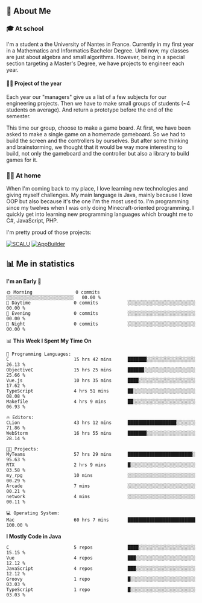 ## 👀 About Me

### 🎓 At school

I'm a student a the University of Nantes in France. Currently in my first year in a Mathematics and Informatics Bachelor Degree. Until now, my classes are just about algebra and small algorithms. However, being in a special section targeting a Master's Degree, we have projects to engineer each year. 

#### 🔧🔬 Project of the year

Each year our "managers" give us a list of a few subjects for our engineering projects. Then we have to make small groups of students (~4 students on average). And return a prototype before the end of the semester.

This time our group, choose to make a game board. At first, we have been asked to make a single game on a homemade gameboard. So we had to build the screen and the controllers by ourselves. 
But after some thinking and brainstorming, we thought that it would be way more interesting to build, not only the gameboard and the controller but also a library to build games for it.

### 👨‍💻 At home

When I'm coming back to my place, I love learning new technologies and giving myself challenges. My main language is Java, mainly because I love OOP but also because it's the one I'm the most used to. I'm programming since my twelves when I was only doing Minecraft-oriented programming.  I quickly get into learning new programming languages which brought me to C#, JavaScript, PHP. 

I'm pretty proud of those projects:

[![SCALU](https://github-readme-stats.vercel.app/api/pin?username=renardfute&repo=SCALU)](https://github.com/renardfute/scalu)
[![AppBuilder](https://github-readme-stats.vercel.app/api/pin?username=pulsedev2&repo=AppBuilder)](https://github.com/pulsedev2/AppBuilder)

## 📊 Me in statistics
<!--START_SECTION:waka-->
**I'm an Early 🐤** 

```text
🌞 Morning                0 commits           ░░░░░░░░░░░░░░░░░░░░░░░░░   00.00 % 
🌆 Daytime                0 commits           ░░░░░░░░░░░░░░░░░░░░░░░░░   00.00 % 
🌃 Evening                0 commits           ░░░░░░░░░░░░░░░░░░░░░░░░░   00.00 % 
🌙 Night                  0 commits           ░░░░░░░░░░░░░░░░░░░░░░░░░   00.00 % 
```


📊 **This Week I Spent My Time On** 

```text
💬 Programming Languages: 
C                        15 hrs 42 mins      ███████░░░░░░░░░░░░░░░░░░   26.13 % 
ObjectiveC               15 hrs 25 mins      ██████░░░░░░░░░░░░░░░░░░░   25.66 % 
Vue.js                   10 hrs 35 mins      ████░░░░░░░░░░░░░░░░░░░░░   17.62 % 
TypeScript               4 hrs 51 mins       ██░░░░░░░░░░░░░░░░░░░░░░░   08.08 % 
Makefile                 4 hrs 9 mins        ██░░░░░░░░░░░░░░░░░░░░░░░   06.93 % 

🔥 Editors: 
CLion                    43 hrs 12 mins      ██████████████████░░░░░░░   71.86 % 
WebStorm                 16 hrs 55 mins      ███████░░░░░░░░░░░░░░░░░░   28.14 % 

🐱‍💻 Projects: 
MyTeams                  57 hrs 29 mins      ████████████████████████░   95.63 % 
RTX                      2 hrs 9 mins        █░░░░░░░░░░░░░░░░░░░░░░░░   03.58 % 
my_rpg                   10 mins             ░░░░░░░░░░░░░░░░░░░░░░░░░   00.29 % 
Arcade                   7 mins              ░░░░░░░░░░░░░░░░░░░░░░░░░   00.21 % 
network                  4 mins              ░░░░░░░░░░░░░░░░░░░░░░░░░   00.11 % 

💻 Operating System: 
Mac                      60 hrs 7 mins       █████████████████████████   100.00 % 
```

**I Mostly Code in Java** 

```text
C                        5 repos             ████░░░░░░░░░░░░░░░░░░░░░   15.15 % 
Vue                      4 repos             ███░░░░░░░░░░░░░░░░░░░░░░   12.12 % 
JavaScript               4 repos             ███░░░░░░░░░░░░░░░░░░░░░░   12.12 % 
Groovy                   1 repo              █░░░░░░░░░░░░░░░░░░░░░░░░   03.03 % 
TypeScript               1 repo              █░░░░░░░░░░░░░░░░░░░░░░░░   03.03 % 
```




<!--END_SECTION:waka-->
